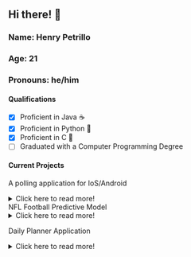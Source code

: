 ## Hi there! :wave:

### Name: Henry Petrillo
### Age: 21
### Pronouns: he/him

#### Qualifications
- [x] Proficient in Java ☕
- [x] Proficient in Python 🐍
- [x] Proficient in C 📠
- [ ] Graduated with a Computer Programming Degree

#### Current Projects
A polling application for IoS/Android
<details>
  <summary>Click here to read more!</summary>

  *The application is still in the planning phase. I am working on the development aspects of the application while my friend helps with the business/management aspects of the project. It's something that I'm very excited to develop as it will force me to learn more about C, and potentially C++ and C# in order to make the best application possible.*
  
</details>
NFL Football Predictive Model
<details>
  <summary>Click here to read more!</summary>

  *I am still searching for a predictive model that can handle football stats, I am not at the level where I can build my own. My plan is to find an open source shell of a model than personalize it to fit into what I consider "valuable football stats" when it comes to football. As an example, I have PPG (Points Per Game) weighted at a higher percentage than Turnovers per Game.*
  
</details>

Daily Planner Application
<details>
  <summary>Click here to read more!</summary>

  *I had created a program similar to this idea using C, however C is becoming an outdated language. I would like to update it to be written in Python. I have attached the repo [here](C:\Users\henry\Desktop\School\Spring 2023\CSIT 238 - C\Final Project)
</details>
